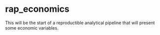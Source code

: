 # rap_economics

This will be the start of a reproductible analytical pipeline that will present some economic variables.
